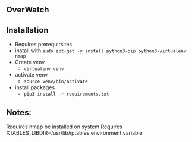 ## OverWatch


## Installation

 - Requires prerequirsites
  - install with `sudo apt-get -y install python3-pip python3-virtualenv nmap`
- Create venv
    - `virtualenv venv`
- activate venv
    - `source venv/bin/activate`
- install packages
     - `pip3 install -r requirements.txt`
 

 ## Notes:
 Requires nmap be installed on system
 Requires XTABLES_LIBDIR=/usr/lib/iptables environment variable

